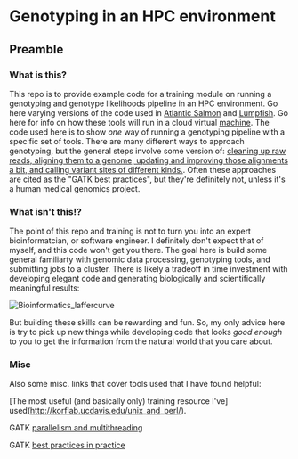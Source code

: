 # Genotyping in an HPC environment
## Preamble
### What is this?
This repo is to provide example code for a training module on running a genotyping and genotype likelihoods pipeline in an HPC environment. Go here varying versions of the code used in [Atlantic Salmon](https://github.com/TonyKess/seaage_GWAS) and [Lumpfish](https://github.com/tonyKess/lumpfish). Go here for info on how these tools will run in a cloud virtual [machine](https://github.com/tonyKess/cloudgenomics/). The code used here is to show *one* way of running a genotyping pipeline with a specific set of tools. There are many different ways to approach genotyping, but the general steps involve some version of: [cleaning up raw reads, aligning them to a genome, updating and improving those alignments a bit, and calling variant sites of different kinds.](https://gatk.broadinstitute.org/hc/en-us/articles/360035894711-About-the-GATK-Best-Practices). Often these approaches are cited as the "GATK best practices", but they're definitely not, unless it's a human medical genomics project.

### What isn't this!?
The point of this repo and training is not to turn you into an expert bioinformatcian, or software engineer. I definitely don't expect that of myself, and this code won't get you there. The goal here is build some general familiarty with genomic data processing, genotyping tools, and submitting jobs to a cluster. There is likely a tradeoff in time investment with developing elegant code and generating biologically and scientifically meaningful results:

![Bioinformatics_laffercurve](https://github.com/TonyKess/genotyping_hpc/assets/33424749/732540f7-8485-4b9c-b812-75490b851696)

But building these skills can be rewarding and fun. So, my only advice here is try to pick up new things while developing code that looks *good enough* to you to get the information from the natural world that you care about.

### Misc

Also some misc. links that cover tools used that I have found helpful:

[The most useful (and basically only) training resource I've] used(http://korflab.ucdavis.edu/unix_and_perl/).

GATK [parallelism and multithreading](https://sites.google.com/a/broadinstitute.org/legacy-gatk-documentation/dictionary/1988-Parallelism?pli=1)

GATK [best practices in practice](https://hpc.nih.gov/training/gatk_tutorial/)


